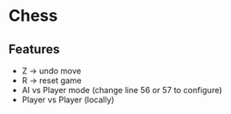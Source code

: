 # Chess

## Features
- Z -> undo move
- R -> reset game
- AI vs Player mode (change line 56 or 57 to configure) 
- Player vs Player (locally)
